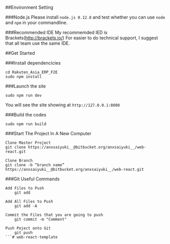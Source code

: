 ##Environment Setting

###Node.js
Please install `node.js 0.12.0` and test whether you can use `node` and `npm` in your commandline.

###Recommended IDE
My recommemded IED is Brackets(http://brackets.io/)
For easier to do technical support, I suggest that all team use the same IDE.

##Get Started

###Install dependencicies
```
cd Rakuten_Asia_ERP_F2E
sudo npm install
```

###Launch the site
```
sudo npm run dev
```
You will see the site showing at `http://127.0.0.1:8080`


###Build the codes
```
sudo npm run build
```

###Start The Project In A New Computer
```
Clone Master Project
git clone https://anxsaiyuki__@bitbucket.org/anxsaiyuki__/web-react.git

Clone Branch
git clone -b “branch name” https://anxsaiyuki__@bitbucket.org/anxsaiyuki__/web-react.git
```

###Git Useful Commands
```
Add Files to Push
    git add 
    
Add All Files to Push
    git add -A

Commit the Files that you are going to push
    git commit -m "Comment"

Push Poject onto Git
    git push
```# web-react-template
